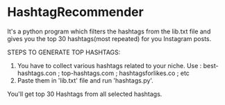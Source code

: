 # HashtagRecommender
It's a python program which filters the hashtags from the lib.txt file and gives you the top 30 hashtags(most repeated) for you Instagram posts.

STEPS TO GENERATE TOP HASHTAGS:
1. You have to collect various hashtags related to your niche.
    Use : best-hashtags.con ; top-hashtags.com ; hashtagsforlikes.co ; etc
2. Paste them in 'lib.txt' file and run 'hashtags.py'.

You'll get top 30 Hashtags from all selected hashtags.
